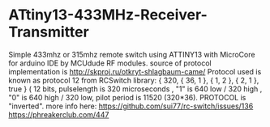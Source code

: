 # ATtiny13-433MHz-Receiver-Transmitter
 Simple 433mhz or 315mhz remote switch using ATTINY13 with MicroCore for arduino IDE by MCUdude RF modules.
  source of protocol implementation is
  http://skproj.ru/otkryt-shlagbaum-came/
  Protocol used is known as protocol 12 from RCSwitch library:
  { 320, { 36,  1 }, {  1,  2 }, {  2,  1 }, true }
  ( 12 bits, pulselength is 320 microseconds , "1" is 640 low / 320 high , "0" is 640 high / 320 low, pilot period is 11520 (320*36).
  PROTOCOL is "inverted".
  more info here:
  https://github.com/sui77/rc-switch/issues/136
  https://phreakerclub.com/447
